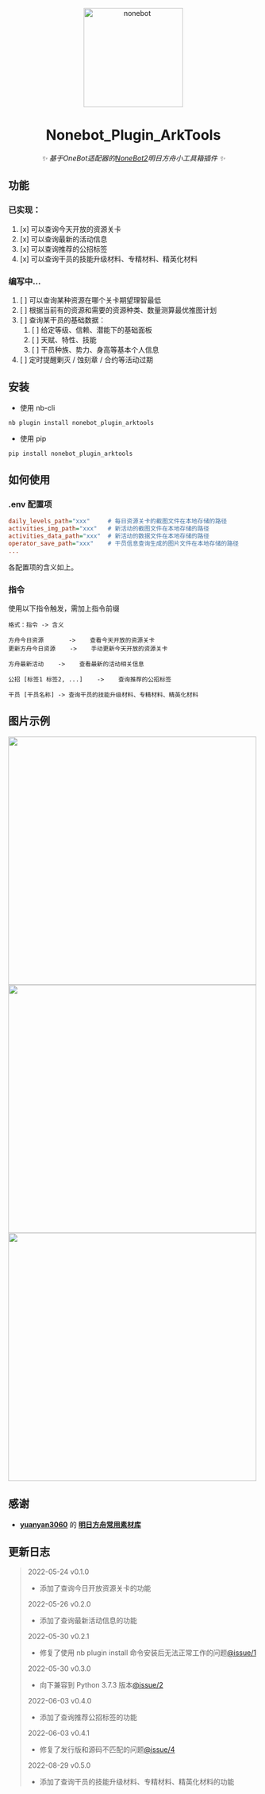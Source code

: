<p align="center">
  <a href="https://v2.nonebot.dev/"><img src="https://v2.nonebot.dev/logo.png" width="200" height="200" alt="nonebot"></a>
</p>

<div align="center">
  
# Nonebot_Plugin_ArkTools
  
_✨ 基于OneBot适配器的[NoneBot2](https://v2.nonebot.dev/)明日方舟小工具箱插件 ✨_
  
</div>

## 功能
### 已实现：
1. [x] 可以查询今天开放的资源关卡
2. [x] 可以查询最新的活动信息
3. [x] 可以查询推荐的公招标签
4. [x] 可以查询干员的技能升级材料、专精材料、精英化材料

### 编写中...
1. [ ] 可以查询某种资源在哪个关卡期望理智最低
2. [ ] 根据当前有的资源和需要的资源种类、数量测算最优推图计划
3. [ ] 查询某干员的基础数据：
   1. [ ] 给定等级、信赖、潜能下的基础面板
   2. [ ] 天赋、特性、技能
   3. [ ] 干员种族、势力、身高等基本个人信息
4. [ ] 定时提醒剿灭 / 蚀刻章 / 合约等活动过期

## 安装

- 使用 nb-cli

```
nb plugin install nonebot_plugin_arktools
```

- 使用 pip

```
pip install nonebot_plugin_arktools
```

## 如何使用

### .env 配置项

```ini
daily_levels_path="xxx"     # 每日资源关卡的截图文件在本地存储的路径
activities_img_path="xxx"   # 新活动的截图文件在本地存储的路径
activities_data_path="xxx"  # 新活动的数据文件在本地存储的路径
operator_save_path="xxx"    # 干员信息查询生成的图片文件在本地存储的路径
...
```

各配置项的含义如上。

### 指令

使用以下指令触发，需加上指令前缀

```
格式：指令 -> 含义

方舟今日资源       ->    查看今天开放的资源关卡
更新方舟今日资源    ->    手动更新今天开放的资源关卡

方舟最新活动    ->    查看最新的活动相关信息

公招 [标签1 标签2, ...]    ->    查询推荐的公招标签

干员 [干员名称] -> 查询干员的技能升级材料、专精材料、精英化材料
```

## 图片示例
<div align="left">
  <img src="https://user-images.githubusercontent.com/52584526/170930067-8b80374b-a454-4920-bc41-a15137b86118.png" width="500" />
</div>
<div align="left">
  <img src="https://user-images.githubusercontent.com/52584526/170831808-5b1bc7b4-3bea-45f5-8565-cc8b5a8372e3.png" width="500" />
</div>
<div align="left">
  <img src="https://user-images.githubusercontent.com/52584526/171796407-2cdbdcb7-1aee-465d-9460-5c48400ab5f4.png" width="500" />
</div>

## 感谢
 - __[yuanyan3060](https://github.com/yuanyan3060)__ 的 __[明日方舟常用素材库](https://github.com/yuanyan3060/Arknights-Bot-Resource)__


## 更新日志
> 2022-05-24 v0.1.0
> - 添加了查询今日开放资源关卡的功能
> 
> 2022-05-26 v0.2.0
> - 添加了查询最新活动信息的功能
>
> 2022-05-30 v0.2.1
> - 修复了使用 nb plugin install 命令安装后无法正常工作的问题[@issue/1](https://github.com/NumberSir/nonebot_plugin_arktools/issues/1)
> 
> 2022-05-30 v0.3.0
> - 向下兼容到 Python 3.7.3 版本[@issue/2](https://github.com/NumberSir/nonebot_plugin_arktools/issues/2)
>
> 2022-06-03 v0.4.0
> - 添加了查询推荐公招标签的功能
>
> 2022-06-03 v0.4.1
> - 修复了发行版和源码不匹配的问题[@issue/4](https://github.com/NumberSir/nonebot_plugin_arktools/issues/4)
> 
> 2022-08-29 v0.5.0
> - 添加了查询干员的技能升级材料、专精材料、精英化材料的功能
